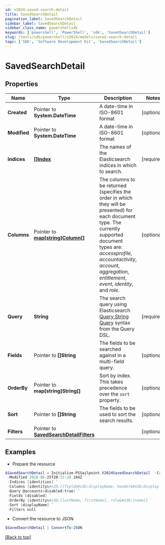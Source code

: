```yaml
---
id: v2024-saved-search-detail
title: SavedSearchDetail
pagination_label: SavedSearchDetail
sidebar_label: SavedSearchDetail
sidebar_class_name: powershellsdk
keywords: ['powershell', 'PowerShell', 'sdk', 'SavedSearchDetail'] 
slug: /tools/sdk/powershell/v2024/models/saved-search-detail
tags: ['SDK', 'Software Development Kit', 'SavedSearchDetail']
---
```



# SavedSearchDetail

## Properties

Name | Type | Description | Notes
------------ | ------------- | ------------- | -------------
**Created** |  Pointer to **System.DateTime** | A date-time in ISO-8601 format | [optional] 
**Modified** |  Pointer to **System.DateTime** | A date-time in ISO-8601 format | [optional] 
**Indices** |  [**[]Index**](index) | The names of the Elasticsearch indices in which to search.  | [required]
**Columns** |  Pointer to [**map[string]Column[]**](https://learn.microsoft.com/en-us/powershell/module/microsoft.powershell.core/about/about_arrays?view=powershell-7.4) | The columns to be returned (specifies the order in which they will be presented) for each document type.  The currently supported document types are: _accessprofile_, _accountactivity_, _account_, _aggregation_, _entitlement_, _event_, _identity_, and _role_.  | [optional] 
**Query** |  **String** | The search query using Elasticsearch [Query String Query](https://www.elastic.co/guide/en/elasticsearch/reference/5.2/query-dsl-query-string-query.html#query-string) syntax from the Query DSL.  | [required]
**Fields** |  Pointer to **[]String** | The fields to be searched against in a multi-field query.  | [optional] 
**OrderBy** |  Pointer to **map[string]String[]** | Sort by index. This takes precedence over the `sort` property.  | [optional] 
**Sort** |  Pointer to **[]String** | The fields to be used to sort the search results.  | [optional] 
**Filters** |  Pointer to [**SavedSearchDetailFilters**](saved-search-detail-filters) |  | [optional] 

## Examples

- Prepare the resource
```powershell
$SavedSearchDetail = Initialize-PSSailpoint.V2024SavedSearchDetail  -Created 2018-06-25T20:22:28.104Z `
 -Modified 2018-06-25T20:22:28.104Z `
 -Indices [identities] `
 -Columns {identity&#x3D;[{field&#x3D;displayName, header&#x3D;Display Name}, {field&#x3D;e-mail, header&#x3D;Work Email}]} `
 -Query @accounts(disabled:true) `
 -Fields [disabled] `
 -OrderBy {identity&#x3D;[lastName, firstName], role&#x3D;[name]} `
 -Sort [displayName] `
 -Filters null
```

- Convert the resource to JSON
```powershell
$SavedSearchDetail | ConvertTo-JSON
```


[[Back to top]](#) 

